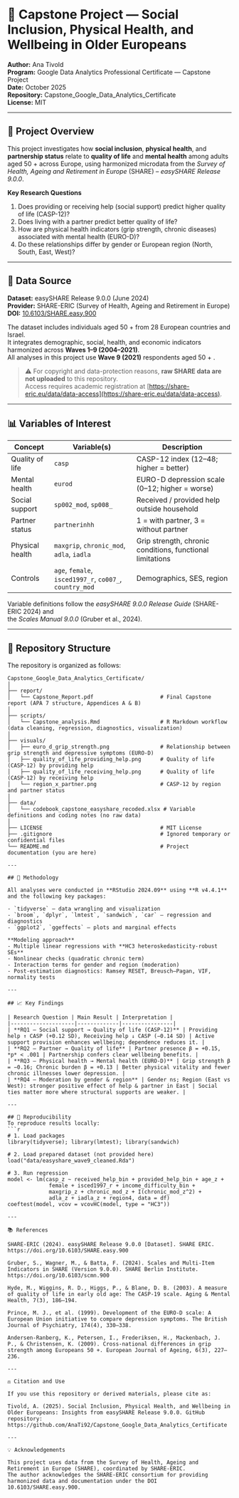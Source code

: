 # 🧩 Capstone Project — Social Inclusion, Physical Health, and Wellbeing in Older Europeans

**Author:** Ana Tivold  
**Program:** Google Data Analytics Professional Certificate — Capstone Project  
**Date:** October 2025  
**Repository:** Capstone_Google_Data_Analytics_Certificate  
**License:** MIT  

---

## 📘 Project Overview
This project investigates how **social inclusion**, **physical health**, and **partnership status** relate to **quality of life** and **mental health** among adults aged 50 + across Europe, using harmonized microdata from the *Survey of Health, Ageing and Retirement in Europe* (SHARE) – *easySHARE Release 9.0.0*.

**Key Research Questions**
1. Does providing or receiving help (social support) predict higher quality of life (CASP-12)?
2. Does living with a partner predict better quality of life?
3. How are physical health indicators (grip strength, chronic diseases) associated with mental health (EURO-D)?
4. Do these relationships differ by gender or European region (North, South, East, West)?

---

## 🧠 Data Source
**Dataset:** easySHARE Release 9.0.0 (June 2024)  
**Provider:** SHARE-ERIC (Survey of Health, Ageing and Retirement in Europe)  
**DOI:** [10.6103/SHARE.easy.900](https://doi.org/10.6103/SHARE.easy.900)

The dataset includes individuals aged 50 + from 28 European countries and Israel.  
It integrates demographic, social, health, and economic indicators harmonized across **Waves 1–9 (2004–2021)**.  
All analyses in this project use **Wave 9 (2021)** respondents aged 50 + .

> ⚠️ For copyright and data-protection reasons, **raw SHARE data are not uploaded** to this repository.  
> Access requires academic registration at [https://share-eric.eu/data/data-access](https://share-eric.eu/data/data-access).

---

## 📊 Variables of Interest
| Concept | Variable(s) | Description |
|----------|--------------|-------------|
| Quality of life | `casp` | CASP-12 index (12–48; higher = better) |
| Mental health | `eurod` | EURO-D depression scale (0–12; higher = worse) |
| Social support | `sp002_mod`, `sp008_` | Received / provided help outside household |
| Partner status | `partnerinhh` | 1 = with partner, 3 = without partner |
| Physical health | `maxgrip`, `chronic_mod`, `adla`, `iadla` | Grip strength, chronic conditions, functional limitations |
| Controls | `age`, `female`, `isced1997_r`, `co007_`, `country_mod` | Demographics, SES, region |

Variable definitions follow the *easySHARE 9.0.0 Release Guide* (SHARE-ERIC 2024) and  
the *Scales Manual 9.0.0* (Gruber et al., 2024).

---

## 🧩 Repository Structure
The repository is organized as follows:

```text
Capstone_Google_Data_Analytics_Certificate/
│
├── report/
│   └── Capstone_Report.pdf                     # Final Capstone report (APA 7 structure, Appendices A & B)
│
├── scripts/
│   └── Capstone_analysis.Rmd                   # R Markdown workflow (data cleaning, regression, diagnostics, visualization)
│
├── visuals/
│   ├── euro_d_grip_strength.png                # Relationship between grip strength and depressive symptoms (EURO-D)
│   ├── quality_of_life_providing_help.png      # Quality of life (CASP-12) by providing help
│   ├── quality_of_life_receiving_help.png      # Quality of life (CASP-12) by receiving help
│   └── region_x_partner.png                    # CASP-12 by region and partner status
│
├── data/
│   └── codebook_capstone_easyshare_recoded.xlsx # Variable definitions and coding notes (no raw data)
│
├── LICENSE                                     # MIT License
├── .gitignore                                  # Ignored temporary or confidential files
└── README.md                                   # Project documentation (you are here)

---

## 🧮 Methodology

All analyses were conducted in **RStudio 2024.09** using **R v4.4.1** and the following key packages:

- `tidyverse` – data wrangling and visualization  
- `broom`, `dplyr`, `lmtest`, `sandwich`, `car` – regression and diagnostics  
- `ggplot2`, `ggeffects` – plots and marginal effects  

**Modeling approach**
- Multiple linear regressions with **HC3 heteroskedasticity-robust SEs**
- Nonlinear checks (quadratic chronic term)
- Interaction terms for gender and region (moderation)
- Post-estimation diagnostics: Ramsey RESET, Breusch–Pagan, VIF, normality tests

---

## 📈 Key Findings

| Research Question | Main Result | Interpretation |
|--------------------|-------------|----------------|
| **RQ1 – Social support → Quality of life (CASP-12)** | Providing help ↑ CASP (+0.12 SD), Receiving help ↓ CASP (−0.14 SD) | Active support provision enhances wellbeing; dependence reduces it. |
| **RQ2 – Partner → Quality of life** | Partner presence β = +0.15, *p* < .001 | Partnership confers clear wellbeing benefits. |
| **RQ3 – Physical health → Mental health (EURO-D)** | Grip strength β = −0.16; Chronic burden β = +0.13 | Better physical vitality and fewer chronic illnesses lower depression. |
| **RQ4 – Moderation by gender & region** | Gender ns; Region (East vs West): stronger positive effect of help & partner in East | Social ties matter more where structural supports are weaker. |

---

## 🧾 Reproducibility
To reproduce results locally:
```r
# 1. Load packages
library(tidyverse); library(lmtest); library(sandwich)

# 2. Load prepared dataset (not provided here)
load("data/easyshare_wave9_cleaned.Rda")

# 3. Run regression
model <- lm(casp_z ~ received_help_bin + provided_help_bin + age_z +
             female + isced1997_r + income_difficulty_bin +
             maxgrip_z + chronic_mod_z + I(chronic_mod_z^2) +
             adla_z + iadla_z + region4, data = df)
coeftest(model, vcov = vcovHC(model, type = "HC3"))

---

📚 References

SHARE-ERIC (2024). easySHARE Release 9.0.0 [Dataset]. SHARE ERIC. https://doi.org/10.6103/SHARE.easy.900

Gruber, S., Wagner, M., & Batta, F. (2024). Scales and Multi-Item Indicators in SHARE (Version 9.0.0). SHARE Berlin Institute. https://doi.org/10.6103/scmn.900

Hyde, M., Wiggins, R. D., Higgs, P., & Blane, D. B. (2003). A measure of quality of life in early old age: The CASP-19 scale. Aging & Mental Health, 7(3), 186–194.

Prince, M. J., et al. (1999). Development of the EURO-D scale: A European Union initiative to compare depression symptoms. The British Journal of Psychiatry, 174(4), 330–338.

Andersen-Ranberg, K., Petersen, I., Frederiksen, H., Mackenbach, J. P., & Christensen, K. (2009). Cross-national differences in grip strength among Europeans 50 +. European Journal of Ageing, 6(3), 227–236.

---

⚖️ Citation and Use

If you use this repository or derived materials, please cite as:

Tivold, A. (2025). Social Inclusion, Physical Health, and Wellbeing in Older Europeans: Insights from easySHARE Release 9.0.0. GitHub repository: https://github.com/AnaTi92/Capstone_Google_Data_Analytics_Certificate

---

💡 Acknowledgements

This project uses data from the Survey of Health, Ageing and Retirement in Europe (SHARE), coordinated by SHARE-ERIC.
The author acknowledges the SHARE-ERIC consortium for providing harmonized data and documentation under the DOI 10.6103/SHARE.easy.900.
